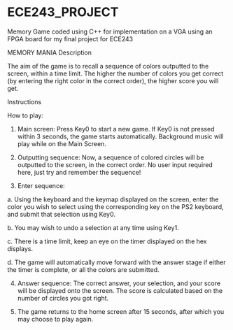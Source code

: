 # ECE243_PROJECT
Memory Game coded using C++ for implementation on a VGA using an FPGA board for my final project for ECE243

MEMORY MANIA
Description 

The aim of the game is to recall a sequence of colors outputted to the screen, within a time limit. The higher the number of colors you get correct (by entering the right color in the correct order), the higher score you will get. 

Instructions 

How to play: 

1. Main screen: Press Key0 to start a new game. If Key0 is not pressed within 3 seconds, the game starts automatically. Background music will play while on the Main Screen. 

2. Outputting sequence: Now, a sequence of colored circles will be outputted to the screen, in the correct order. No user input required here, just try and remember the sequence! 

3. Enter sequence:  

  a. Using the keyboard and the keymap displayed on the screen, enter the color you wish to select using the corresponding key on the PS2 keyboard, and submit that selection using Key0. 

  b. You may wish to undo a selection at any time using Key1. 

  c. There is a time limit, keep an eye on the timer displayed on the hex displays.  

  d. The game will automatically move forward with the answer stage if either the timer is complete, or all the colors are submitted. 

4. Answer sequence: The correct answer, your selection, and your score will be displayed onto the screen. The score is calculated based on the number of circles you got right. 

5. The game returns to the home screen after 15 seconds, after which you may choose to play again. 
